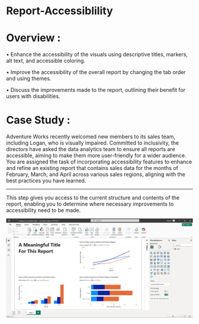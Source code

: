 # Report-Accessiblility

# Overview :

• Enhance the accessibility of the visuals using descriptive titles, markers, alt text, and accessible coloring.

• Improve the accessibility of the overall report by changing the tab order and using themes.

• Discuss the improvements made to the report, outlining their benefit for users with disabilities.

# Case Study : 

Adventure Works recently welcomed new members to its sales team, including Logan, who is visually impaired. Committed to inclusivity, the directors have asked the data analytics team to ensure all reports are accessible, aiming to make them 
more user-friendly for a wider audience. You are assigned the task of incorporating accessibility features to enhance and refine an existing report that contains sales data for the months of February, March, and April across various sales 
regions, aligning with the best practices you have learned.

---------------------------------------------------------------------------------------------------------------------------------------------------------------------------------

This step gives you access to the current structure and contents of the report, enabling you to determine where necessary improvements to accessibility need to be made.

![image_alt](https://github.com/DSgenes/Report-Accessiblility/blob/47d002ac492d4a1839c03bd7645917356f811c3c/Screenshot%201.png)
